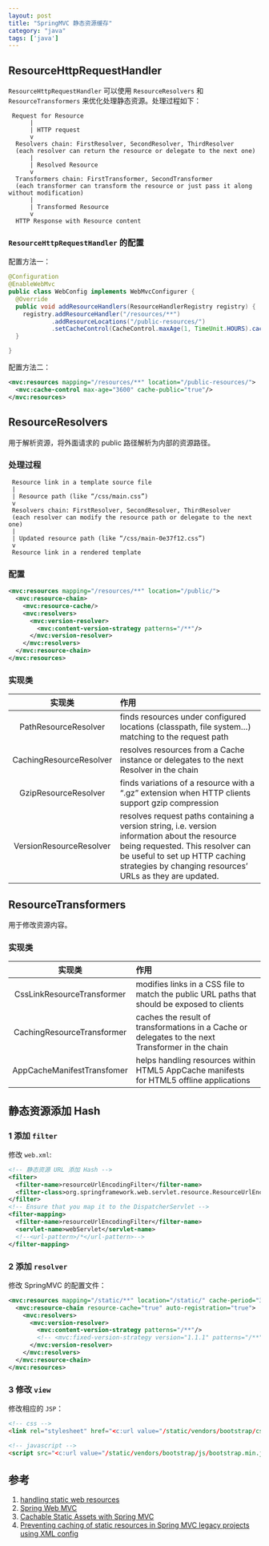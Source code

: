 ```yaml
---
layout: post
title: "SpringMVC 静态资源缓存"
category: "java"
tags: ['java']
---
```


## ResourceHttpRequestHandler

`ResourceHttpRequestHandler` 可以使用 `ResourceResolvers` 和 `ResourceTransformers` 来优化处理静态资源。处理过程如下：

```
 Request for Resource
      |
      | HTTP request
      v
  Resolvers chain: FirstResolver, SecondResolver, ThirdResolver
  (each resolver can return the resource or delegate to the next one)
      |
      | Resolved Resource
      v
  Transformers chain: FirstTransformer, SecondTransformer
  (each transformer can transform the resource or just pass it along without modification)
      |
      | Transformed Resource
      v
  HTTP Response with Resource content
```

<!-- more -->

### `ResourceHttpRequestHandler` 的配置

配置方法一：

```java
@Configuration
@EnableWebMvc
public class WebConfig implements WebMvcConfigurer {
  @Override
  public void addResourceHandlers(ResourceHandlerRegistry registry) {
    registry.addResourceHandler("/resources/**")
            .addResourceLocations("/public-resources/")
            .setCacheControl(CacheControl.maxAge(1, TimeUnit.HOURS).cachePublic());
  }

}
```


配置方法二：

```xml
<mvc:resources mapping="/resources/**" location="/public-resources/">
  <mvc:cache-control max-age="3600" cache-public="true"/>
</mvc:resources>
```


## ResourceResolvers

用于解析资源，将外面请求的 public 路径解析为内部的资源路径。

### 处理过程

```
 Resource link in a template source file
 |
 | Resource path (like “/css/main.css”)
 v
 Resolvers chain: FirstResolver, SecondResolver, ThirdResolver
 (each resolver can modify the resource path or delegate to the next one)
 |
 | Updated resource path (like “/css/main-0e37f12.css”)
 v
 Resource link in a rendered template
```

### 配置

```xml
<mvc:resources mapping="/resources/**" location="/public/">
  <mvc:resource-chain>
    <mvc:resource-cache/>
    <mvc:resolvers>
      <mvc:version-resolver>
        <mvc:content-version-strategy patterns="/**"/>
      </mvc:version-resolver>
    </mvc:resolvers>
  </mvc:resource-chain>
</mvc:resources>
```


### 实现类

| 实现类  | 作用 |
|:----------------:|:----------------------|
|PathResourceResolver | finds resources under configured locations (classpath, file system…) matching to the request path|
| CachingResourceResolver | resolves resources from a Cache instance or delegates to the next Resolver in the chain |
| GzipResourceResolver | finds variations of a resource with a “.gz” extension when HTTP clients support gzip compression |
| VersionResourceResolver | resolves request paths containing a version string, i.e. version information about the resource being requested. This resolver can be useful to set up HTTP caching strategies by changing resources’ URLs as they are updated. |



## ResourceTransformers

用于修改资源内容。

### 实现类

| 实现类  | 作用 |
|:----------------:|:----------------------|
| CssLinkResourceTransformer | modifies links in a CSS file to match the public URL paths that should be exposed to clients |
| CachingResourceTransformer | caches the result of transformations in a Cache or delegates to the next Transformer in the chain |
| AppCacheManifestTransfomer | helps handling resources within HTML5 AppCache manifests for HTML5 offline applications |

## 静态资源添加 Hash

### 1 添加 `filter`

修改 `web.xml`:

```xml
<!-- 静态资源 URL 添加 Hash -->
<filter>
  <filter-name>resourceUrlEncodingFilter</filter-name>
  <filter-class>org.springframework.web.servlet.resource.ResourceUrlEncodingFilter</filter-class>
</filter>
<!-- Ensure that you map it to the DispatcherServlet -->
<filter-mapping>
  <filter-name>resourceUrlEncodingFilter</filter-name>
  <servlet-name>webServlet</servlet-name>
  <!--<url-pattern>/*</url-pattern>-->
</filter-mapping>
```

### 2 添加 `resolver`

修改 SpringMVC 的配置文件：

```xml
<mvc:resources mapping="/static/**" location="/static/" cache-period="31536000">
  <mvc:resource-chain resource-cache="true" auto-registration="true">
    <mvc:resolvers>
      <mvc:version-resolver>
        <mvc:content-version-strategy patterns="/**"/>
        <!-- <mvc:fixed-version-strategy version="1.1.1" patterns="/**"/> -->
      </mvc:version-resolver>
    </mvc:resolvers>
  </mvc:resource-chain>
</mvc:resources>
```

### 3 修改 `view`

修改相应的 `JSP`：

```html
<!-- css -->
<link rel="stylesheet" href="<c:url value="/static/vendors/bootstrap/css/bootstrap.min.css"/>">

<!-- javascript -->
<script src="<c:url value="/static/vendors/bootstrap/js/bootstrap.min.js"/>"></script>

```

## 参考

1. [handling static web resources](https://spring.io/blog/2014/07/24/spring-framework-4-1-handling-static-web-resources)
2. [Spring Web MVC](https://docs.spring.io/spring/docs/current/spring-framework-reference/web.html#mvc)
3. [Cachable Static Assets with Spring MVC](http://www.baeldung.com/cachable-static-assets-with-spring-mvc)
4. [Preventing caching of static resources in Spring MVC legacy projects using XML config](http://sunitkatkar.blogspot.com/2016/04/preventing-caching-of-static-resources.html)

